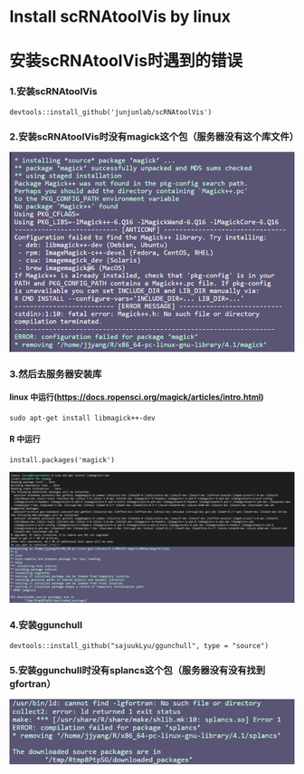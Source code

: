 # Install scRNAtoolVis by linux
# 安装scRNAtoolVis时遇到的错误

### 1.安装scRNAtoolVis  
    devtools::install_github('junjunlab/scRNAtoolVis')  
### 2.安装scRNAtoolVis时没有magick这个包（服务器没有这个库文件）  
![0.png](https://github.com/y741269430/Install-scRNAtoolVis/blob/main/png/0.png)  
### 3.然后去服务器安装库  
#### linux 中运行(https://docs.ropensci.org/magick/articles/intro.html)    
    sudo apt-get install libmagick++-dev  
#### R 中运行  
    install.packages('magick')  
![1.png](https://github.com/y741269430/Install-scRNAtoolVis/blob/main/png/1.png)  

### 4.安装ggunchull
    devtools::install_github("sajuukLyu/ggunchull", type = "source")
### 5.安装ggunchull时没有splancs这个包（服务器没有没有找到gfortran）  
![2.png](https://github.com/y741269430/Install-scRNAtoolVis/blob/main/png/2.png)  
